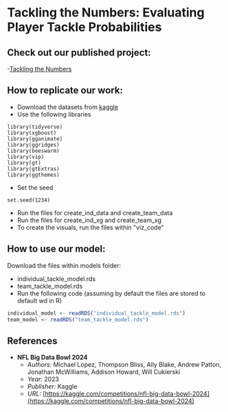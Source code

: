 # Tackling the Numbers: Evaluating Player Tackle Probabilities

## Check out our published project:
-[Tackling the Numbers](URL)

## How to replicate our work:

- Download the datasets from [kaggle](https://www.kaggle.com/competitions/nfl-big-data-bowl-2024)
- Use the following libraries
```{r}
library(tidyverse)
library(xgboost)
library(gganimate)
library(ggridges)
library(beeswarm)
library(vip)
library(gt)
library(gtExtras)
library(ggthemes)
```
- Set the seed
```
set.seed(1234)
```
- Run the files for create_ind_data and create_team_data
- Run the files for create_ind_xg and create_team_xg
- To create the visuals, run the files within "viz_code"

## How to use our model:

Download the files within models folder:
- individual_tackle_model.rds
- team_tackle_model.rds
- Run the following code (assuming by default the files are stored to default wd in R)

```R
individual_model <- readRDS("individual_tackle_model.rds")
team_model <- readRDS("team_tackle_model.rds")
```

## References

- **NFL Big Data Bowl 2024**
  - *Authors:* Michael Lopez, Thompson Bliss, Ally Blake, Andrew Patton, Jonathan McWilliams, Addison Howard, Will Cukierski
  - *Year:* 2023
  - *Publisher:* Kaggle
  - *URL:* [https://kaggle.com/competitions/nfl-big-data-bowl-2024](https://kaggle.com/competitions/nfl-big-data-bowl-2024)
